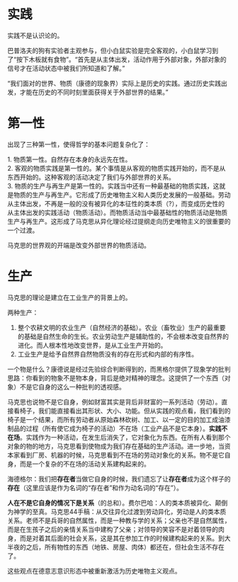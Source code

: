 # 实践

实践不是认识论的。  

巴普洛夫的狗有实验者主观参与，但小白鼠实验是完全客观的，小白鼠学习到了“按下木板就有食物”。“首先是从主体出发，活动作用于外部对象，外部对象的信号才在活动状态中被我们所知道和了解。”  

“我们面对的世界、物质（康德的现象界）实际上是历史的实践。通过历史实践出发，才能在历史的不同时刻里面获得关于外部世界的结果。”  

# 第一性

出现了三种第一性，使得哲学的基本问题复杂化了：  

1. 物质第一性。自然存在本身的永远先在性。  
2. 客观的物质实践是第一性的。某个事情是从客观的物质实践开始的，而不是从东西开始的。这种客观的活动决定了我们与外部世界的关系。  
3. 物质的生产与再生产是第一性的。实践当中还有一种最基础的物质实践，这就是物质的生产与再生产。它形成了历史唯物主义和人类历史发展的一般基础。劳动从主体出发，不再是一般的没有被异化的本征性的类本质（?），而变成历史性的从主体出发的实践活动（物质活动）。而物质活动当中最基础性的物质活动是物质生产与再生产。这形成了马克思从异化理论经过提纲走向历史唯物主义的很重要的一个过渡。  

马克思的世界观的开端是改变外部世界的物质活动。  

# 生产

马克思的理论是建立在工业生产的背景上的。

两种生产：
1. 整个农耕文明的农业生产（自然经济的基础）。农业（畜牧业）生产的最重要的基础是自然生命的生长。农业劳动生产是辅助性的，不会根本改变自然界的进化。而人根本性地改变世界，是从工业生产开始的。
2. 工业生产是给予自然界自然物质没有的存在形式和内部的有序性。

一个物是什么？康德说是经过先验综合判断得到的，而黑格尔提供了现象学的批判思路：你看到的物象不是物本身，背后是绝对精神的理念。这提供了一个东西（对象）不是它自身的这么一种批判的透视感。

马克思也说物不是它自身，例如财富其实是背后非财富的一系列活动（劳动）。直接看椅子，我们能直接看出其形状、大小、功能。但从实践的观点看，我们看到的椅子是一个结果，而所有劳动者从原始森林砍树、加工、以一定的目的加工成油漆制品的过程（所有使它成为椅子的活动）不在场（工业产品不是它本身）。**实践不在场**。实践作为一种活动，在发生后消失了，它对象化为东西。在所有人看到那个对象的物的地方，马克思看到使物成为我们存在基础的生产活动。进一步地，当资本家看到厂房、机器的时候，马克思看到不在场的劳动对象化的关系。物不是它自身，而是一个复杂的不在场的活动关系建构起来的。

海德格尔：我们把**存在者**当做它自身的时候，我们遗忘了让**存在者**成为这个样子的**存在**（这里应该是作为名词的“存在者”和作为动名词的“存在”）。

**人在不是它自身的情况下是关系**（的总和）。费尔巴哈：人的类本质被异化、颠倒为神学的至真。马克思44手稿：从交往异化过渡到劳动异化，劳动是人的类本质关系。老师不是兵哥的自然属性，而是一种教与学的关系；父亲也不是自然属性，而是在生孩子之后的亲情关系当中建构了父亲；对领导的笑容不是对着领导的肉身，而是对着其后面的社会关系，这是其在参加工作的时候建构起来的关系。到大半夜的之后，所有物性的东西（地铁、房屋、肉体）都还在，但社会生活不存在了。

这些观点在德意志意识形态中被重新激活为历史唯物主义观点。









